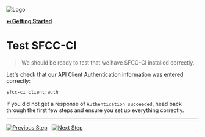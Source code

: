 ![Logo](https://avatars.githubusercontent.com/u/151680118?s=200&v=4 "Logo")

**[↤ Getting Started](../README.md)**

Test SFCC-CI
===

> We should be ready to test that we have SFCC-CI installed correctly.

Let's check that our API Client Authentication information was entered correctly:

```bash
sfcc-ci client:auth
```

If you did not get a response of `Authentication succeeded`, head back through the first few steps and ensure you set up everything correctly.

---

[![Previous Step](https://img.shields.io/badge/Previous-121212.svg?logo=github&style=for-the-badge)](./adding-environment-variables.md) &nbsp; [![Next Step](https://img.shields.io/badge/Next_Step-1aa0db.svg?logo=github&style=for-the-badge)](./fetch-sandbox-uuid.md)
